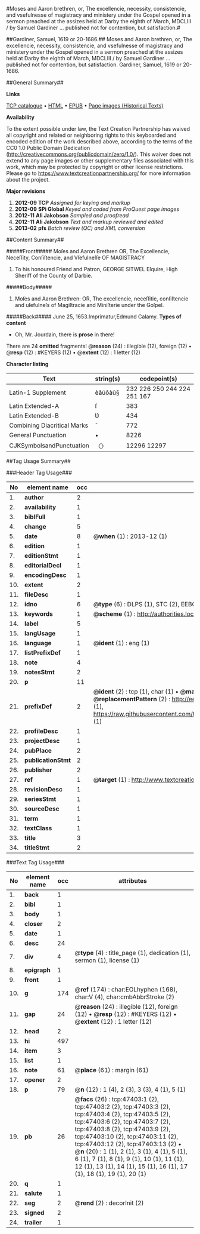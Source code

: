 #Moses and Aaron brethren, or, The excellencie, necessity, consistencie, and vsefulnesse of magistracy and ministery under the Gospel opened in a sermon preached at the assizes held at Darby the eighth of March, MDCLIII / by Samuel Gardiner ... published not for contention, but satisfaction.#

##Gardiner, Samuel, 1619 or 20-1686.##
Moses and Aaron brethren, or, The excellencie, necessity, consistencie, and vsefulnesse of magistracy and ministery under the Gospel opened in a sermon preached at the assizes held at Darby the eighth of March, MDCLIII / by Samuel Gardiner ... published not for contention, but satisfaction.
Gardiner, Samuel, 1619 or 20-1686.

##General Summary##

**Links**

[TCP catalogue](http://www.ota.ox.ac.uk/tcp/)  • 
[HTML](http://tei.it.ox.ac.uk/tcp/Texts-HTML/free/A42/A42389.html)  • 
[EPUB](http://tei.it.ox.ac.uk/tcp/Texts-EPUB/free/A42/A42389.epub) • 
[Page images (Historical Texts)](https://historicaltexts.jisc.ac.uk/eebo-11308838e)

**Availability**

To the extent possible under law, the Text Creation Partnership has waived all copyright and related or neighboring rights to this keyboarded and encoded edition of the work described above, according to the terms of the CC0 1.0 Public Domain Dedication (http://creativecommons.org/publicdomain/zero/1.0/). This waiver does not extend to any page images or other supplementary files associated with this work, which may be protected by copyright or other license restrictions. Please go to https://www.textcreationpartnership.org/ for more information about the project.

**Major revisions**

1. __2012-09__ __TCP__ *Assigned for keying and markup*
1. __2012-09__ __SPi Global__ *Keyed and coded from ProQuest page images*
1. __2012-11__ __Ali Jakobson__ *Sampled and proofread*
1. __2012-11__ __Ali Jakobson__ *Text and markup reviewed and edited*
1. __2013-02__ __pfs__ *Batch review (QC) and XML conversion*

##Content Summary##

#####Front#####
Moſes and Aaron Brethren OR, The Excellencie, Neceſſity, Conſiſtencie, and Vſefulneſſe OF MAGISTRACY
1. To his honoured Friend and Patron, GEORGE SITWEL Eſquire, High Sheriff of the County of Darbie.

#####Body#####

1. Moſes and Aaron Brethren: OR, The excellencie, neceſſitie, conſiſtencie and uſefulneſs of Magiſtracie and Miniſterie under the Goſpel.

#####Back#####
June 25, 1653.Imprimatur,Edmund Calamy.
**Types of content**

  * Oh, Mr. Jourdain, there is **prose** in there!

There are 24 **omitted** fragments! 
 @__reason__ (24) : illegible (12), foreign (12)  •  @__resp__ (12) : #KEYERS (12)  •  @__extent__ (12) : 1 letter (12)

**Character listing**


|Text|string(s)|codepoint(s)|
|---|---|---|
|Latin-1 Supplement|èâúôàû§|232 226 250 244 224 251 167|
|Latin Extended-A|ſ|383|
|Latin Extended-B|Ʋ|434|
|Combining             Diacritical Marks|̄|772|
|General Punctuation|•|8226|
|CJKSymbolsandPunctuation|〈〉|12296 12297|

##Tag Usage Summary##

###Header Tag Usage###

|No|element name|occ|attributes|
|---|---|---|---|
|1.|__author__|2||
|2.|__availability__|1||
|3.|__biblFull__|1||
|4.|__change__|5||
|5.|__date__|8| @__when__ (1) : 2013-12 (1)|
|6.|__edition__|1||
|7.|__editionStmt__|1||
|8.|__editorialDecl__|1||
|9.|__encodingDesc__|1||
|10.|__extent__|2||
|11.|__fileDesc__|1||
|12.|__idno__|6| @__type__ (6) : DLPS (1), STC (2), EEBO-CITATION (1), OCLC (1), VID (1)|
|13.|__keywords__|1| @__scheme__ (1) : http://authorities.loc.gov/ (1)|
|14.|__label__|5||
|15.|__langUsage__|1||
|16.|__language__|1| @__ident__ (1) : eng (1)|
|17.|__listPrefixDef__|1||
|18.|__note__|4||
|19.|__notesStmt__|2||
|20.|__p__|11||
|21.|__prefixDef__|2| @__ident__ (2) : tcp (1), char (1)  •  @__matchPattern__ (2) : ([0-9\-]+):([0-9IVX]+) (1), (.+) (1)  •  @__replacementPattern__ (2) : http://eebo.chadwyck.com/downloadtiff?vid=$1&page=$2 (1), https://raw.githubusercontent.com/textcreationpartnership/Texts/master/tcpchars.xml#$1 (1)|
|22.|__profileDesc__|1||
|23.|__projectDesc__|1||
|24.|__pubPlace__|2||
|25.|__publicationStmt__|2||
|26.|__publisher__|2||
|27.|__ref__|1| @__target__ (1) : http://www.textcreationpartnership.org/docs/. (1)|
|28.|__revisionDesc__|1||
|29.|__seriesStmt__|1||
|30.|__sourceDesc__|1||
|31.|__term__|1||
|32.|__textClass__|1||
|33.|__title__|3||
|34.|__titleStmt__|2||


###Text Tag Usage###

|No|element name|occ|attributes|
|---|---|---|---|
|1.|__back__|1||
|2.|__bibl__|1||
|3.|__body__|1||
|4.|__closer__|2||
|5.|__date__|1||
|6.|__desc__|24||
|7.|__div__|4| @__type__ (4) : title_page (1), dedication (1), sermon (1), license (1)|
|8.|__epigraph__|1||
|9.|__front__|1||
|10.|__g__|174| @__ref__ (174) : char:EOLhyphen (168), char:V (4), char:cmbAbbrStroke (2)|
|11.|__gap__|24| @__reason__ (24) : illegible (12), foreign (12)  •  @__resp__ (12) : #KEYERS (12)  •  @__extent__ (12) : 1 letter (12)|
|12.|__head__|2||
|13.|__hi__|497||
|14.|__item__|3||
|15.|__list__|1||
|16.|__note__|61| @__place__ (61) : margin (61)|
|17.|__opener__|2||
|18.|__p__|79| @__n__ (12) : 1 (4), 2 (3), 3 (3), 4 (1), 5 (1)|
|19.|__pb__|26| @__facs__ (26) : tcp:47403:1 (2), tcp:47403:2 (2), tcp:47403:3 (2), tcp:47403:4 (2), tcp:47403:5 (2), tcp:47403:6 (2), tcp:47403:7 (2), tcp:47403:8 (2), tcp:47403:9 (2), tcp:47403:10 (2), tcp:47403:11 (2), tcp:47403:12 (2), tcp:47403:13 (2)  •  @__n__ (20) : 1 (1), 2 (1), 3 (1), 4 (1), 5 (1), 6 (1), 7 (1), 8 (1), 9 (1), 10 (1), 11 (1), 12 (1), 13 (1), 14 (1), 15 (1), 16 (1), 17 (1), 18 (1), 19 (1), 20 (1)|
|20.|__q__|1||
|21.|__salute__|1||
|22.|__seg__|2| @__rend__ (2) : decorInit (2)|
|23.|__signed__|2||
|24.|__trailer__|1||
